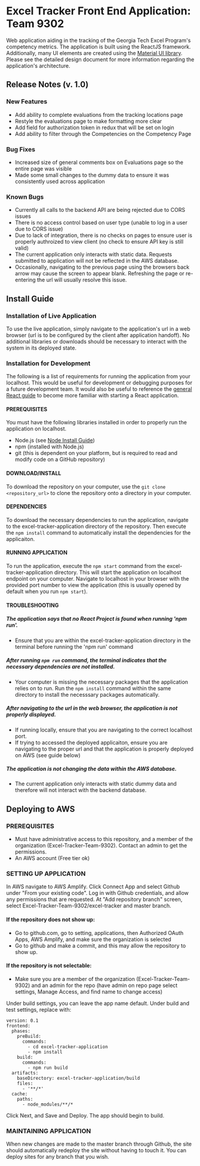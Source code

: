 # Excel Tracker Front End Application: Team 9302

Web application aiding in the tracking of the Georgia Tech Excel Program's competency metrics. The application is built using the ReactJS framework. Additionally, many UI elements are created using the [Material UI library](https://material-ui.com/). Please see the detailed design document for more information regarding the application's architecture. 

## Release Notes (v. 1.0)

### New Features
   * Add ability to complete evaluations from the tracking locations page
   * Restyle the evaluations page to make formatting more clear
   * Add field for authorization token in redux that will be set on login
   * Add ability to filter through the Competencies on the Competency Page

### Bug Fixes
   * Increased size of general comments box on Evaluations page so the entire page was visible
   * Made some small changes to the dummy data to ensure it was consistently used across application

### Known Bugs
   * Currently all calls to the backend API are being rejected due to CORS issues
   * There is no access control based on user type (unable to log in a user due to CORS issue)
   * Due to lack of integration, there is no checks on pages to ensure user is properly authroized to view client (no check to ensure API key is still valid)
   * The current application only interacts with static data. Requests submitted to application will not be reflected in the AWS database.
   * Occasionally, navigating to the previous page using the browsers back arrow may cause the screen to appear blank. Refreshing the page or re-entering the url will usually resolve this issue.

## Install Guide

### Installation of Live Application
To use the live application, simply navigate to the application's url in a web browser (url is to be configured by the client after application handoff). No additional libraries or downloads should be necessary to interact with the system in its deployed state.

### Installation for Development
The following is a list of requirements for running the application from your localhost. This would be useful for development or debugging purposes for a future development team. It would also be useful to reference the [general React guide](https://reactjs.org/docs/getting-started.html) to become more familiar with starting a React application.

#### PREREQUISITES 
You must have the following libraries installed in order to properly run the application on localhost.  
   * Node.js (see [Node Install Guide](https://nodejs.org/en/download/))  
   * npm (installed with Node.js)  
   * git (this is dependent on your platform, but is required to read and modify code on a GitHub repository)

#### DOWNLOAD/INSTALL
To download the repository on your computer, use the `git clone <repository_url>` to clone the repository onto a directory in your computer.

#### DEPENDENCIES
To download the necessary dependencies to run the application, navigate to the excel-tracker-application directory of the repository. Then execute the `npm install` command to automatically install the dependencies for the applicaiton.

#### RUNNING APPLICATION
To run the application, execute the `npm start` command from the excel-tracker-application directory. This will start the application on localhost endpoint on your computer. Navigate to localhost in your browser with the provided port number to view the application (this is usually opened by default when you run `npm start`).

#### TROUBLESHOOTING
##### The application says that no React Project is found when running 'npm run'.
   * Ensure that you are within the excel-tracker-application directory in the terminal before running the 'npm run' command

##### After running `npm run` command, the terminal indicates that the necessary dependencies are not installed.
   * Your computer is missing the necessary packages that the application relies on to run. Run the `npm install` command within the same directory to install the necesssary packages automatically.
##### After navigating to the url in the web browser, the application is not properly displayed.
   * If running locally, ensure that you are navigating to the correct localhost port.
   * If trying to accessed the deployed applicaiton, ensure you are navigating to the proper url and that the application is properly deployed on AWS (see guide below)
##### The application is not changing the data within the AWS database.
   * The current application only interacts with static dummy data and therefore will not interact with the backend database.

## Deploying to AWS

### PREREQUISITES
   * Must have administrative access to this repository, and a member of the organization (Excel-Tracker-Team-9302). Contact an admin to get the permissions. 
   * An AWS account (Free tier ok)
   
### SETTING UP APPLICATION
In AWS navigate to AWS Amplify. Click Connect App and select Github under "From your existing code". Log in with Github credentials, and allow any permissions that are requested. At "Add repository branch" screen, select Excel-Tracker-Team-9302/excel-tracker and master branch. 

#### If the repository does not show up:
  * Go to github.com, go to setting, applications, then Authorized OAuth Apps, AWS Amplify, and make sure the organization is selected
  * Go to github and make a commit, and this may allow the repository to show up.

#### If the repository is not selectable:
  * Make sure you are a member of the organization (Excel-Tracker-Team-9302) and an admin for the repo (have admin on repo page select settings, Manage Access, and find name to change access)

Under build settings, you can leave the app name default. Under build and test settings, replace with: 

```
version: 0.1
frontend:
  phases:
    preBuild:
      commands:
        - cd excel-tracker-application
        - npm install
    build:
      commands:
        - npm run build
  artifacts:
    baseDirectory: excel-tracker-application/build
    files:
      - '**/*'
  cache:
    paths:
      - node_modules/**/*
```

Click Next, and Save and Deploy. The app should begin to build.

### MAINTAINING  APPLICATION
When new changes are made to the master branch through Github, the site should automatically redeploy the site without having to touch it. You can deploy sites for any branch that you wish. 

#




